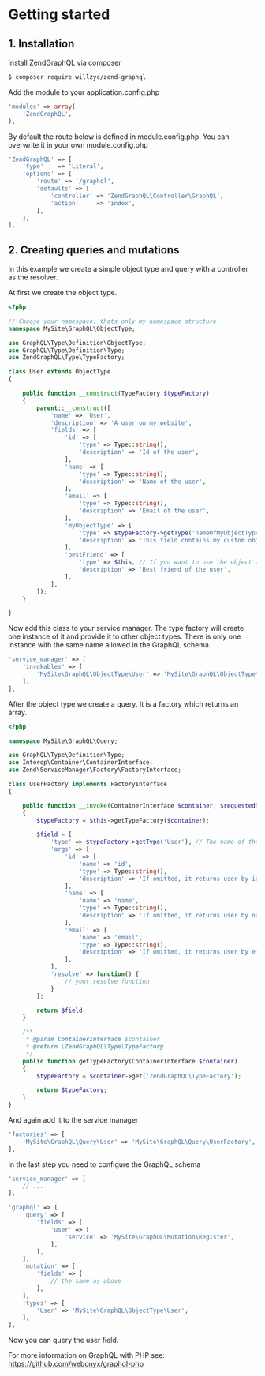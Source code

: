 # Getting started

## 1. Installation

Install ZendGraphQL via composer

```bash
$ composer require willzyc/zend-graphql
```

Add the module to your application.config.php

```php
'modules' => array(
    'ZendGraphQL',
),
```

By default the route below is defined in module.config.php. You can overwrite it in your own module.config.php

```php
'ZendGraphQL' => [
    'type'    => 'Literal',
    'options' => [
        'route' => '/graphql',
        'defaults' => [
            'controller' => 'ZendGraphQL\Controller\GraphQL',
            'action'     => 'index',
        ],
    ],
],
```

## 2. Creating queries and mutations

In this example we create a simple object type and query with a controller as the resolver.

At first we create the object type.

```php
<?php

// Choose your namespace, thats only my namespace structure
namespace MySite\GraphQL\ObjectType;

use GraphQL\Type\Definition\ObjectType;
use GraphQL\Type\Definition\Type;
use ZendGraphQL\Type\TypeFactory;

class User extends ObjectType
{

    public function __construct(TypeFactory $typeFactory)
    {
        parent::__construct([
            'name' => 'User',
            'description' => 'A user on my website',
            'fields' => [
                'id' => [
                    'type' => Type::string(),
                    'description' => 'Id of the user',
                ],
                'name' => [
                    'type' => Type::string(),
                    'description' => 'Name of the user',
                ],
                'email' => [
                    'type' => Type::string(),
                    'description' => 'Email of the user',
                ],
                'myObjectType' => [
                    'type' => $typeFactory->getType('nameOfMyObjectType'),
                    'description' => 'This field contains my custom object type',
                ],
                'bestFriend' => [
                    'type' => $this, // If you want to use the object type itself set it to $this to avoid a circular dependency
                    'description' => 'Best friend of the user',
                ],
            ],
        ]);
    }

}
```

Now add this class to your service manager. The type factory will create one instance of it and provide it to other object types.
There is only one instance with the same name allowed in the GraphQL schema.

```php
'service_manager' => [
    'invokables' => [
        'MySite\GraphQL\ObjectType\User' => 'MySite\GraphQL\ObjectType\User',
    ],
],
```

After the object type we create a query. It is a factory which returns an array.

```php
<?php

namespace MySite\GraphQL\Query;

use GraphQL\Type\Definition\Type;
use Interop\Container\ContainerInterface;
use Zend\ServiceManager\Factory\FactoryInterface;

class UserFactory implements FactoryInterface
{

    public function __invoke(ContainerInterface $container, $requestedName, array $options = null)
    {
        $typeFactory = $this->getTypeFactory($container);

        $field = [
            'type' => $typeFactory->getType('User'), // The name of the object type
            'args' => [
                'id' => [
                    'name' => 'id',
                    'type' => Type::string(),
                    'description' => 'If omitted, it returns user by id',
                ],
                'name' => [
                    'name' => 'name',
                    'type' => Type::string(),
                    'description' => 'If omitted, it returns user by name',
                ],
                'email' => [
                    'name' => 'email',
                    'type' => Type::string(),
                    'description' => 'If omitted, it returns user by email',
                ],
            ],
            'resolve' => function() {
                // your resolve function
            }
        ];

        return $field;
    }

    /**
     * @param ContainerInterface $container
     * @return \ZendGraphQL\Type\TypeFactory
     */
    public function getTypeFactory(ContainerInterface $container)
    {
        $typeFactory = $container->get('ZendGraphQL\TypeFactory');

        return $typeFactory;
    }
}
```

And again add it to the service manager

```php
'factories' => [
    'MySite\GraphQL\Query\User' => 'MySite\GraphQL\Query\UserFactory',
],
```

In the last step you need to configure the GraphQL schema

```php
'service_manager' => [
    // ...
],

'graphql' => [
    'query' => [
        'fields' => [
            'user' => [
                'service' => 'MySite\GraphQL\Mutation\Register',
            ],
        ],
    ],
    'mutation' => [
        'fields' => [
            // the same as above
        ],
    ],
    'types' => [
        'User' => 'MySite\GraphQL\ObjectType\User',
    ],
],
```

Now you can query the user field.

For more information on GraphQL with PHP see: https://github.com/webonyx/graphql-php
